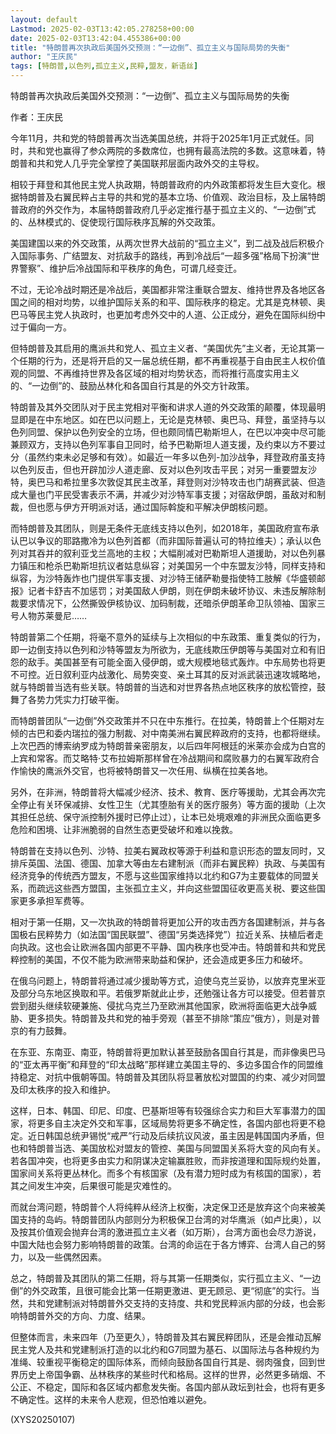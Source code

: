 ```yaml
---
layout: default
Lastmod: 2025-02-03T13:42:05.278258+00:00
date: 2025-02-03T13:42:04.455386+00:00
title: "特朗普再次执政后美国外交预测：“一边倒”、孤立主义与国际局势的失衡"
author: "王庆民"
tags: [特朗普,以色列,孤立主义,民粹,盟友，新语丝]
---
```


特朗普再次执政后美国外交预测：“一边倒”、孤立主义与国际局势的失衡

作者：王庆民

今年11月，共和党的特朗普再次当选美国总统，并将于2025年1月正式就任。同时，共和党也赢得了参众两院的多数席位，也拥有最高法院的多数。这意味着，特朗普和共和党人几乎完全掌控了美国联邦层面内政外交的主导权。

相较于拜登和其他民主党人执政期，特朗普政府的内外政策都将发生巨大变化。根据特朗普及右翼民粹占主导的共和党的基本立场、价值观、政治目标，及上届特朗普政府的外交作为，本届特朗普政府几乎必定推行基于孤立主义的、“一边倒”式的、丛林模式的、促使现行国际秩序瓦解的外交政策。

美国建国以来的外交政策，从两次世界大战前的“孤立主义”，到二战及战后积极介入国际事务、广结盟友、对抗敌手的路线，再到冷战后“一超多强”格局下扮演“世界警察”、维护后冷战国际和平秩序的角色，可谓几经变迁。

不过，无论冷战时期还是冷战后，美国都非常注重联合盟友、维持世界及各地区各国之间的相对均势，以维护国际关系的和平、国际秩序的稳定。尤其是克林顿、奥巴马等民主党人执政时，也更加考虑外交中的人道、公正成分，避免在国际纠纷中过于偏向一方。

但特朗普及其启用的鹰派共和党人、孤立主义者、“美国优先”主义者，无论其第一个任期的行为，还是将开启的又一届总统任期，都不再重视基于自由民主人权价值观的同盟、不再维持世界及各区域的相对均势状态，而将推行高度实用主义的、“一边倒”的、鼓励丛林化和各国自行其是的外交方针政策。

特朗普及其外交团队对于民主党相对平衡和讲求人道的外交政策的颠覆，体现最明显即是在中东地区。如在巴以问题上，无论是克林顿、奥巴马、拜登，虽坚持与以色列同盟、保护以色列安全的立场，但也颇同情巴勒斯坦人，在巴以冲突中尽可能兼顾双方，支持以色列军事自卫同时，给予巴勒斯坦人道支援，及约束以方不要过分（虽然约束未必足够和有效）。如最近一年多以色列-加沙战争，拜登政府虽支持以色列反击，但也开辟加沙人道走廊、反对以色列攻击平民；对另一重要盟友沙特，奥巴马和希拉里多次敦促其民主改革，拜登则对沙特攻击也门胡赛武装、但造成大量也门平民受害表示不满，并减少对沙特军事支援；对宿敌伊朗，虽敌对和制裁，但也愿与伊方开明派对话，通过国际斡旋和平解决伊朗核问题。

而特朗普及其团队，则是无条件无底线支持以色列，如2018年，美国政府宣布承认巴以争议的耶路撒冷为以色列首都（而非国际普遍认可的特拉维夫）；承认以色列对其吞并的叙利亚戈兰高地的主权；大幅削减对巴勒斯坦人道援助，对以色列暴力镇压和枪杀巴勒斯坦抗议者姑息纵容；对美国另一个中东盟友沙特，同样支持和纵容，为沙特轰炸也门提供军事支援、对沙特王储萨勒曼指使特工肢解《华盛顿邮报》记者卡舒吉不加惩罚；对美国敌人伊朗，则在伊朗未破坏协议、未违反解除制裁要求情况下，公然撕毁伊核协议、加码制裁，还暗杀伊朗革命卫队领袖、国家三号人物苏莱曼尼……

特朗普第二个任期，将毫不意外的延续与上次相似的中东政策、重复类似的行为，即一边倒支持以色列和沙特等盟友为所欲为，无底线欺压伊朗等与美国对立和有旧怨的敌手。美国甚至有可能全面入侵伊朗，或大规模地毯式轰炸。中东局势也将更不可控。近日叙利亚内战激化、局势突变、亲土耳其的反对派武装迅速攻城略地，就与特朗普当选有些关联。特朗普的当选和对世界各热点地区秩序的放松管控，鼓舞了各势力凭实力打破平衡。

而特朗普团队“一边倒”外交政策并不只在中东推行。在拉美，特朗普上个任期对左倾的古巴和委内瑞拉的强力制裁、对中南美洲右翼民粹政府的支持，也都将继续。上次巴西的博索纳罗成为特朗普亲密朋友，以后四年阿根廷的米莱亦会成为白宫的上宾和常客。而艾略特·艾布拉姆斯那样曾在冷战期间和腐败暴力的右翼军政府合作愉快的鹰派外交官，也将被特朗普又一次任用、纵横在拉美各地。

另外，在非洲，特朗普将大幅减少经济、技术、教育、医疗等援助，尤其会再次完全停止有关环保减排、女性卫生（尤其堕胎有关的医疗服务）等方面的援助（上次其担任总统、保守派控制外援时已停止过），让本已处境艰难的非洲民众面临更多危险和困境、让非洲脆弱的自然生态更受破坏和难以挽救。

特朗普在支持以色列、沙特、拉美右翼政权等源于利益和意识形态的盟友同时，又排斥英国、法国、德国、加拿大等由左右建制派（而非右翼民粹）执政、与美国有经济竞争的传统西方盟友，不愿与这些国家维持以北约和G7为主要载体的同盟关系，而疏远这些西方盟国，主张孤立主义，并向这些盟国征收更高关税、要这些国家更多承担军费等。

相对于第一任期，又一次执政的特朗普将更加公开的攻击西方各国建制派，并与各国极右民粹势力（如法国“国民联盟”、德国“另类选择党”）拉近关系、扶植后者走向执政。这也会让欧洲各国内部更不平静、国内秩序也受冲击。特朗普和共和党民粹控制的美国，不仅不能为欧洲带来助益和保护，还会造成更多压力和破坏。

在俄乌问题上，特朗普将通过减少援助等方式，迫使乌克兰妥协，以放弃克里米亚及部分乌东地区换取和平。若俄罗斯就此止步，还勉强让各方可以接受。但若普京尝到甜头继续软硬兼施、侵扰乌克兰乃至欧洲其他国家，欧洲将面临更大战争威胁、更多损失。特朗普及共和党的袖手旁观（甚至不排除“策应”俄方），则是对普京的有力鼓舞。

在东亚、东南亚、南亚，特朗普将更加默认甚至鼓励各国自行其是，而非像奥巴马的“亚太再平衡”和拜登的“印太战略”那样建立美国主导的、多边多国合作的同盟维持稳定、对抗中俄朝等国。特朗普及其团队将显著放松对盟国的约束、减少对同盟及印太秩序的投入和维护。

这样，日本、韩国、印尼、印度、巴基斯坦等有较强综合实力和巨大军事潜力的国家，将更多自主决定外交和军事，区域局势将更多不确定性，各国内部也将更不稳定。近日韩国总统尹锡悦“戒严”行动及后续抗议风波，虽主因是韩国国内矛盾，但也和特朗普当选、美国放松对盟友的管控、美国与同盟国关系将大变的风向有关。若各国冲突，也将更多由实力和阴谋决定输赢胜败，而非按道理和国际规约处置，国家间关系将更丛林化。而多个有核国家（及有潜力短时成为有核国的国家），若其之间发生冲突，后果很可能是灾难性的。

而就台湾问题，特朗普个人将纯粹从经济上权衡，决定保卫还是放弃这个向来被美国支持的岛屿。特朗普团队内部则分为积极保卫台湾的对华鹰派（如卢比奥），以及按其价值观会抛弃台湾的激进孤立主义者（如万斯），台湾方面也会尽力游说，中国大陆也会努力影响特朗普的政策。台湾的命运在于各方博弈、台湾人自己的努力，以及一些偶然因素。

总之，特朗普及其团队的第二任期，将与其第一任期类似，实行孤立主义、“一边倒”的外交政策，且很可能会比第一任期更激进、更无顾忌、更“彻底”的实行。当然，共和党建制派对特朗普外交支持的支持度、共和党民粹派内部的分歧，也会影响特朗普外交的方向、力度、结果。

但整体而言，未来四年（乃至更久），特朗普及其右翼民粹团队，还是会推动瓦解民主党人及共和党建制派打造的以北约和G7同盟为基石、以国际法与各种规约为准绳、较重视平衡稳定的国际体系，而倾向鼓励各国自行其是、弱肉强食，回到世界历史上帝国争霸、丛林秩序的某些时代和格局。这样的世界，必然更多硝烟、不公正、不稳定，国际和各区域内都愈发失衡。各国内部从政坛到社会，也将有更多不确定性。这样的未来令人悲观，但恐怕难以避免。

(XYS20250107)

